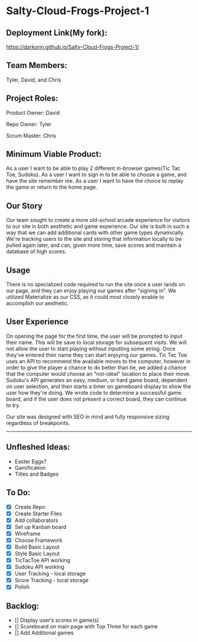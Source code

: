 # Salty-Cloud-Frogs-Project-1

## Deployment Link(My fork):
https://darkorin.github.io/Salty-Cloud-Frogs-Project-1/

## Team Members:
Tyler, David, and Chris

## Project Roles:
Product Owner: David

Repo Owner: Tyler

Scrum Master: Chris

## Minimum Viable Product:
As a user I want to be able to play 2 different in-browser games(Tic Tac Toe, Sudoku).
As a user I want to sign in to be able to choose a game, and have the site remember me.
As a user I want to have the choice to replay the game or return to the home page.

## Our Story
Our team sought to create a more old-school arcade experience for visitors to our site in both aesthetic and game experience.  Our site is built in such a way that we can add additional cards with other game types dynamically.  We're tracking users to the site and storing that information locally to be pulled again later, and can, given more time, save scores and maintain a database of high scores.

## Usage
There is no specialized code required to run the site once a user lands on our page, and they can enjoy playing our games after "signing in".  We utilized Materialize as our CSS, as it could most closely enable to accomplish our aesthetic.

## User Experience
On opening the page for the first time, the user will be prompted to input their name.  This will be save to local storage for subsequent visits.  We will not allow the user to start playing without inputting some string.  Once they've entered their name they can start enjoying our games.  Tic Tac Toe uses an API to recommend the available moves to the computer, however in order to give the player a chance to do better than tie, we added a chance that the computer would choose an "not-ideal" location to place their move.  Sudoku's API generates an easy, medium, or hard game board, dependent on user selection, and then starts a timer on gameboard display to show the user how they're doing.  We wrote code to determine a successful game board, and if the user does not present a correct board, they can continue to try.

Our site was designed with SEO in mind and fully responsive sizing regardless of breakpoints.

_______________________________________________________


## Unfleshed Ideas:

- Easter Eggs?
- Gamification
- Titles and Badges

## To Do:
- [x] Create Repo
- [x] Create Starter Files
- [x] Add collaborators
- [x] Set up Kanban board
- [x] Wireframe
- [x] Choose Framework
- [x] Build Basic Layout
- [x] Style Basic Layout
- [x] TicTacToe API working
- [x] Sudoku API working
- [x] User Tracking - local storage
- [x] Score Tracking - local storage
- [x] Polish

## Backlog:
- [] Display user’s scores in game(s)
- [] Scoreboard on main page with Top Three for each game
- [] Add Additional games
